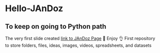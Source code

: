 # Hello-JAnDoz
## To keep on going to **Python** path
The very first slide created [link to JAnDoz Page](https://jando-it.github.io/github-slideshow/)
:eyes: Enjoy :ok_hand:
First repository to store folders, files, ideas, images, videos, spreadsheets, and datasets

